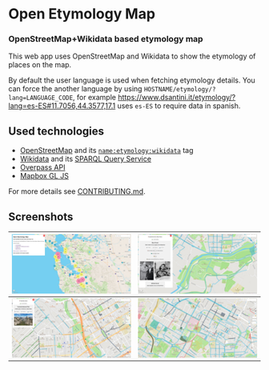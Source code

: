 # Open Etymology Map
### OpenStreetMap+Wikidata based etymology map

This web app uses OpenStreetMap and Wikidata to show the etymology of places on the map.

By default the user language is used when fetching etymology details. You can force the another language by using `HOSTNAME/etymology/?lang=LANGUAGE_CODE`, for example https://www.dsantini.it/etymology/?lang=es-ES#11.7056,44.3577,17.1 uses `es-ES` to require data in spanish.

## Used technologies

- [OpenStreetMap](https://www.openstreetmap.org/about) and its [`name:etymology:wikidata`](https://wiki.openstreetmap.org/wiki/Key:name:etymology:wikidata) tag
- [Wikidata](https://www.wikidata.org/wiki/Wikidata:Introduction) and its [SPARQL Query Service](https://www.wikidata.org/wiki/Wikidata:SPARQL_query_service)
- [Overpass API](https://wiki.openstreetmap.org/wiki/Overpass_API)
- [Mapbox GL JS](https://www.mapbox.com/mapbox-gljs)

For more details see [CONTRIBUTING.md](CONTRIBUTING.md).

## Screenshots

| ![Cluster view](screenshots/clusters.jpeg) | ![Base view](screenshots/blue.jpeg) |
|-----|-----|
| ![Color by type](screenshots/by_type.jpeg) | ![Color by gender](screenshots/by_gender.jpeg) |
